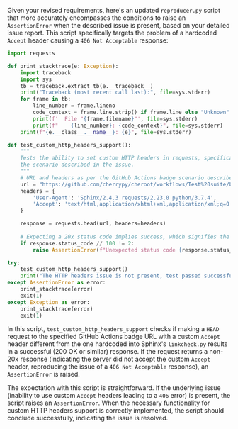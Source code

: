 Given your revised requirements, here's an updated `reproducer.py` script that more accurately encompasses the conditions to raise an `AssertionError` when the described issue is present, based on your detailed issue report. This script specifically targets the problem of a hardcoded `Accept` header causing a `406 Not Acceptable` response:

```python
import requests

def print_stacktrace(e: Exception):
    import traceback
    import sys
    tb = traceback.extract_tb(e.__traceback__)
    print("Traceback (most recent call last):", file=sys.stderr)
    for frame in tb:
        line_number = frame.lineno
        code_context = frame.line.strip() if frame.line else "Unknown"
        print(f'  File "{frame.filename}"', file=sys.stderr)
        print(f"    {line_number}: {code_context}", file=sys.stderr)
    print(f"{e.__class__.__name__}: {e}", file=sys.stderr)

def test_custom_http_headers_support():
    """
    Tests the ability to set custom HTTP headers in requests, specifically targeting
    the scenario described in the issue.
    """
    # URL and headers as per the GitHub Actions badge scenario described in the issue.
    url = "https://github.com/cherrypy/cheroot/workflows/Test%20suite/badge.svg"
    headers = {
        'User-Agent': 'Sphinx/2.4.3 requests/2.23.0 python/3.7.4',
        'Accept': 'text/html,application/xhtml+xml,application/xml;q=0.9,image/webp,image/apng,*/*;q=0.8,application/signed-exchange;v=b3;q=0.9'
    }

    response = requests.head(url, headers=headers)
    
    # Expecting a 20x status code implies success, which signifies the absence of the issue.
    if response.status_code // 100 != 2:
        raise AssertionError(f"Unexpected status code {response.status_code}, indicating potential issue with custom HTTP headers support.")

try:
    test_custom_http_headers_support()
    print("The HTTP headers issue is not present, test passed successfully.")
except AssertionError as error:
    print_stacktrace(error)
    exit(1)
except Exception as error:
    print_stacktrace(error)
    exit(1)
```

In this script, `test_custom_http_headers_support` checks if making a `HEAD` request to the specified GitHub Actions badge URL with a custom `Accept` header different from the one hardcoded into Sphinx's `linkcheck.py` results in a successful (200 OK or similar) response. If the request returns a non-20x response (indicating the server did not accept the custom `Accept` header, reproducing the issue of a `406 Not Acceptable` response), an `AssertionError` is raised.

The expectation with this script is straightforward. If the underlying issue (inability to use custom `Accept` headers leading to a `406` error) is present, the script raises an `AssertionError`. When the necessary functionality for custom HTTP headers support is correctly implemented, the script should conclude successfully, indicating the issue is resolved.